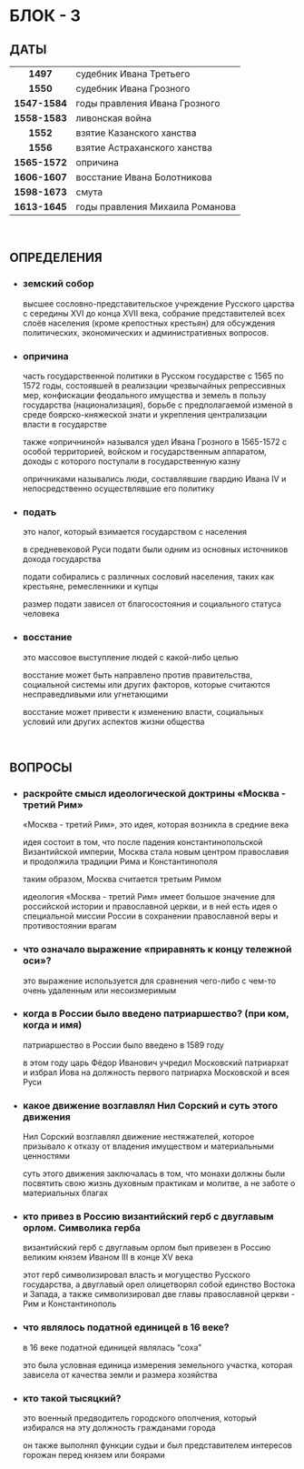 # БЛОК - 3

## ДАТЫ

<table>
    <tr>
        <td style="text-align:center"><b>1497<b></td> 
        <td>судебник Ивана Третьего</td>
    </tr>
    <tr>
        <td style="text-align:center"><b>1550<b></td> 
        <td>судебник Ивана Грозного</td>
    </tr>
    <tr>
        <td style="text-align:center"><b>1547-1584<b></td> 
        <td>годы правления Ивана Грозного</td>
    </tr>
    <tr>
        <td style="text-align:center"><b>1558-1583<b></td> 
        <td>ливонская война</td>
    </tr>
    <tr>
        <td style="text-align:center"><b>1552<b></td> 
        <td>взятие Казанского ханства</td>
    </tr>
    <tr>
        <td style="text-align:center"><b>1556<b></td>
        <td>взятие Астраханского ханства</td>
    </tr>
    <tr>
        <td style="text-align:center"><b>1565-1572<b></td> 
        <td>опричина</td>
    </tr>
    <tr>
        <td style="text-align:center"><b>1606-1607<b></td> 
        <td>восстание Ивана Болотникова</td>
    </tr>
    <tr>
        <td style="text-align:center"><b>1598-1673<b></td> 
        <td>смута</td>
    </tr>
    <tr>
        <td style="text-align:center"><b>1613-1645<b></td> 
        <td>годы правления Михаила Романова</td>
    </tr>
</table>

<br>

## ОПРЕДЕЛЕНИЯ

- ### земский собор

    высшее сословно-представительское учреждение Русского царства с середины XVI до конца XVII века, собрание представителей всех слоёв населения (кроме крепостных крестьян) для обсуждения политических,  экономических и административных вопросов.

- ### опричина

    часть государственной политики в Русском государстве с 1565 по 1572 годы, состоявшей в реализации чрезвычайных репрессивных мер, конфискации феодального имущества и земель в пользу государства (национализация), борьбе с предполагаемой изменой в среде боярско-княжеской знати и укрепления централизации власти в государстве

    также «опричниной» назывался удел Ивана Грозного в 1565-1572 с особой территорией, войском и государственным аппаратом, доходы с которого поступали в государственную казну
    
    опричниками назывались люди, составлявшие гвардию Ивана IV и непосредственно осуществлявшие его политику 

- ### подать

    это налог, который взимается государством с населения
    
    в средневековой Руси подати были одним из основных источников дохода государства

    подати собирались с различных сословий населения, таких как крестьяне, ремесленники и купцы
    
    размер подати зависел от благосостояния и социального статуса человека

- ### восстание

    это массовое выступление людей с какой-либо целью
    
    восстание может быть направлено против правительства, социальной системы или других факторов, которые считаются несправедливыми или угнетающими
    
    восстание может привести к изменению власти, социальных условий или других аспектов жизни общества

<br>

## ВОПРОСЫ

- ### раскройте смысл идеологической доктрины «Москва - третий Рим»

    «Москва - третий Рим», это идея, которая возникла в средние века
    
    идея состоит в том, что после падения константинопольской Византийской империи, Москва стала новым центром православия и продолжила традиции Рима и Константинополя
    
    таким образом, Москва считается третьим Римом
    
    идеология «Москва - третий Рим» имеет большое значение для российской истории и православной церкви, и в ней есть идея о специальной миссии России в сохранении православной веры и противостоянии врагам

- ### что означало выражение «приравнять к концу тележной оси»?

    это выражение используется для сравнения чего-либо с чем-то очень удаленным или несоизмеримым

- ### когда в России было введено патриаршество? (при ком, когда и имя)

    патриаршество в России было введено в 1589 году
    
    в этом году царь Фёдор Иванович учредил Московский патриархат и избрал Иова на должность первого патриарха Московской и всея Руси 

- ### какое движение возглавлял Нил Сорский и суть этого движения

    Нил Сорский возглавлял движение нестяжателей, которое призывало к отказу от владения имуществом и материальными ценностями
    
    суть этого движения заключалась в том, что монахи должны были посвятить свою жизнь духовным практикам и молитве, а не заботе о материальных благах

- ### кто привез в Россию византийский герб с двуглавым орлом. Символика герба

    византийский герб с двуглавым орлом был привезен в Россию великим князем Иваном III в конце XV века
    
    этот герб символизировал власть и могущество Русского государства, а двуглавый орел олицетворял собой единство Востока и Запада, а также символизировал две главы православной церкви - Рим и Константинополь

- ### что являлось податной единицей в 16 веке?

    в 16 веке податной единицей являлась “соха”
    
    это была условная единица измерения земельного участка, которая зависела от качества земли и размера хозяйства

- ### кто такой тысяцкий?
    
    это военный предводитель городского ополчения, который избирался на эту должность гражданами города
    
    он также выполнял функции судьи и был представителем интересов горожан перед князем или боярами